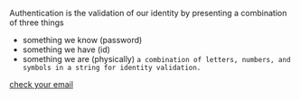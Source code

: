 Authentication is the validation of our identity by presenting a combination of three things
- something we know (password)
- something we have (id)
- something we are (physically)
`a combination of letters, numbers, and symbols in a string for identity validation.`

[check your email](https://haveibeenpwned.com/)
